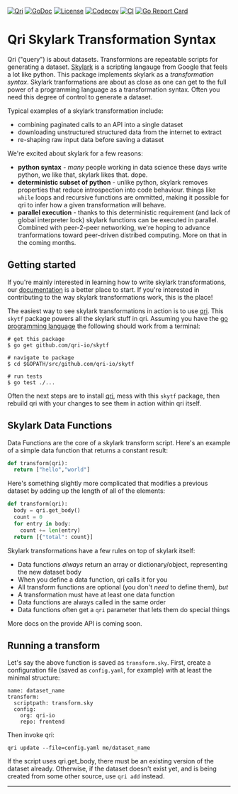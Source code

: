 [![Qri](https://img.shields.io/badge/made%20by-qri-magenta.svg?style=flat-square)](https://qri.io)
[![GoDoc](https://godoc.org/github.com/qri-io/skytf?status.svg)](http://godoc.org/github.com/qri-io/skytf)
[![License](https://img.shields.io/github/license/qri-io/skytf.svg?style=flat-square)](./LICENSE)
[![Codecov](https://img.shields.io/codecov/c/github/qri-io/skytf.svg?style=flat-square)](https://codecov.io/gh/qri-io/skytf)
[![CI](https://img.shields.io/circleci/project/github/qri-io/skytf.svg?style=flat-square)](https://circleci.com/gh/qri-io/skytf)
[![Go Report Card](https://goreportcard.com/badge/github.com/qri-io/skytf)](https://goreportcard.com/report/github.com/qri-io/skytf)

# Qri Skylark Transformation Syntax

Qri ("query") is about datasets. Transformions are repeatable scripts for generating a dataset. [Skylark](https://github.com/google/skylark/blob/master/doc/spec.md) is a scripting langauge from Google that feels a lot like python. This package implements skylark as a _transformation syntax_. Skylark tranformations are about as close as one can get to the full power of a programming language as a transformation syntax. Often you need this degree of control to generate a dataset.

Typical examples of a skylark transformation include:
* combining paginated calls to an API into a single dataset
* downloading unstructured structured data from the internet to extract
* re-shaping raw input data before saving a dataset

We're excited about skylark for a few reasons:
* **python syntax** - _many_ people working in data science these days write python, we like that, skylark likes that. dope.
* **deterministic subset of python** - unlike python, skylark removes properties that reduce introspection into code behaviour. things like `while` loops and recursive functions are ommitted, making it possible for qri to infer how a given transformation will behave.
* **parallel execution** - thanks to this deterministic requirement (and lack of global interpreter lock) skylark functions can be executed in parallel. Combined with peer-2-peer networking, we're hoping to advance tranformations toward peer-driven distribed computing. More on that in the coming months.


## Getting started
If you're mainly interested in learning how to write skylark transformations, our [documentation](https://qri.io/docs) is a better place to start. If you're interested in contributing to the way skylark transformations work, this is the place!

The easiest way to see skylark transformations in action is to use [qri](https://github.com/qri-io/qri). This `skytf` package powers all the skylark stuff in qri. Assuming you have the [go programming language](https://golang.org/) the following should work from a terminal:
```shell
# get this package
$ go get github.com/qri-io/skytf

# navigate to package
$ cd $GOPATH/src/github.com/qri-io/skytf

# run tests
$ go test ./...
```

Often the next steps are to install [qri](https://github.com/qri-io/qri), mess with this `skytf` package, then rebuild qri with your changes to see them in action within qri itself.

## Skylark Data Functions

Data Functions are the core of a skylark transform script. Here's an example of a simple data function that returns a constant result:

```python
def transform(qri):
  return ["hello","world"]
```

Here's something slightly more complicated that modifies a previous dataset by adding up the length of all of the elements:

```python
def transform(qri):
  body = qri.get_body()
  count = 0
  for entry in body:
    count += len(entry)
  return [{"total": count}]
```

Skylark transformations have a few rules on top of skylark itself:
* Data functions *always* return an array or dictionary/object, representing the new dataset body
* When you define a data function, qri calls it for you
* All transform functions are optional (you don't _need_ to define them), _but_
* A transformation must have at least one data function
* Data functions are always called in the same order
* Data functions often get a `qri` parameter that lets them do special things

More docs on the provide API is coming soon.


## Running a transform

Let's say the above function is saved as `transform.sky`. First, create a configuration file (saved as `config.yaml`, for example) with at least the minimal structure:

```
name: dataset_name
transform:
  scriptpath: transform.sky
  config:
    org: qri-io
    repo: frontend
```

Then invoke qri:

```
qri update --file=config.yaml me/dataset_name
```

If the script uses qri.get_body, there must be an existing version of the dataset already. Otherwise, if the dataset doesn't exist yet, and is being created from some other source, use `qri add` instead.

** **
